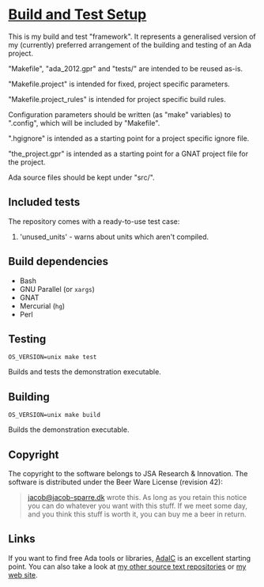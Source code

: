 [Build and Test Setup][1]
=========================

This is my build and test "framework".  It represents a generalised version of
my (currently) preferred arrangement of the building and testing of an Ada
project.

"Makefile", "ada_2012.gpr" and "tests/" are intended to be reused as-is.

"Makefile.project" is intended for fixed, project specific parameters.

"Makefile.project_rules" is intended for project specific build rules.

Configuration parameters should be written (as "make" variables) to ".config",
which will be included by "Makefile".

".hgignore" is intended as a starting point for a project specific ignore file.

"the_project.gpr" is intended as a starting point for a GNAT project file for
the project.

Ada source files should be kept under "src/".


Included tests
--------------

The repository comes with a ready-to-use test case:

1) 'unused_units' - warns about units which aren't compiled.


Build dependencies
------------------

+ Bash
+ GNU Parallel (or `xargs`)
+ GNAT
+ Mercurial (`hg`)
+ Perl


Testing
-------

    OS_VERSION=unix make test

Builds and tests the demonstration executable.


Building
--------

    OS_VERSION=unix make build

Builds the demonstration executable.


Copyright
---------

The copyright to the software belongs to JSA Research & Innovation.  The
software is distributed under the Beer Ware License (revision 42):

>  <jacob@jacob-sparre.dk> wrote this. As long as you retain this notice
>  you can do whatever you want with this stuff. If we meet some day, and
>  you think this stuff is worth it, you can buy me a beer in return.


Links
-----

If you want to find free Ada tools or libraries, [AdaIC][2] is an excellent
starting point.  You can also take a look at
[my other source text repositories][3] or [my web site][4].

[1]: http://repositories.jacob-sparre.dk/reference-build-and-test-setup "Source text repository"
[2]: http://www.adaic.org/ada-resources/tools-libraries/ "Free Ada Tools and Libraries"
[3]: http://repositories.jacob-sparre.dk/ "My repositories on Bitbucket"
[4]: http://www.jacob-sparre.dk/ "My web site"

